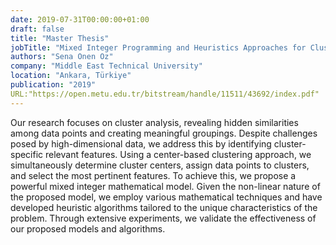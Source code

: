 ```yaml
---
date: 2019-07-31T00:00:00+01:00
draft: false
title: "Master Thesis"
jobTitle: "Mixed Integer Programming and Heuristics Approaches for Clustering with Cluster-Based Feature Selection"
authors: "Sena Onen Oz"
company: "Middle East Technical University"
location: "Ankara, Türkiye"
publication: "2019"
URL:"https://open.metu.edu.tr/bitstream/handle/11511/43692/index.pdf"
---
```


Our research focuses on cluster analysis, revealing hidden similarities among data points and creating meaningful groupings. Despite challenges posed by high-dimensional data, we address this by identifying cluster-specific relevant features. Using a center-based clustering approach, we simultaneously determine cluster centers, assign data points to clusters, and select the most pertinent features. To achieve this, we propose a powerful mixed integer mathematical model. Given the non-linear nature of the proposed model, we employ various mathematical techniques and have developed heuristic algorithms tailored to the unique characteristics of the problem. Through extensive experiments, we validate the effectiveness of our proposed models and algorithms.
